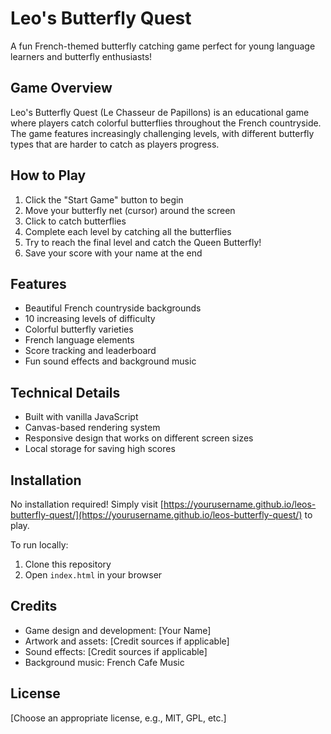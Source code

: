 # Leo's Butterfly Quest

A fun French-themed butterfly catching game perfect for young language learners and butterfly enthusiasts!

## Game Overview

Leo's Butterfly Quest (Le Chasseur de Papillons) is an educational game where players catch colorful butterflies throughout the French countryside. The game features increasingly challenging levels, with different butterfly types that are harder to catch as players progress.

## How to Play

1. Click the "Start Game" button to begin
2. Move your butterfly net (cursor) around the screen
3. Click to catch butterflies
4. Complete each level by catching all the butterflies
5. Try to reach the final level and catch the Queen Butterfly!
6. Save your score with your name at the end

## Features

- Beautiful French countryside backgrounds
- 10 increasing levels of difficulty
- Colorful butterfly varieties
- French language elements
- Score tracking and leaderboard
- Fun sound effects and background music

## Technical Details

- Built with vanilla JavaScript
- Canvas-based rendering system
- Responsive design that works on different screen sizes
- Local storage for saving high scores

## Installation

No installation required! Simply visit [https://yourusername.github.io/leos-butterfly-quest/](https://yourusername.github.io/leos-butterfly-quest/) to play.

To run locally:
1. Clone this repository
2. Open `index.html` in your browser

## Credits

- Game design and development: [Your Name]
- Artwork and assets: [Credit sources if applicable]
- Sound effects: [Credit sources if applicable]
- Background music: French Cafe Music

## License

[Choose an appropriate license, e.g., MIT, GPL, etc.]